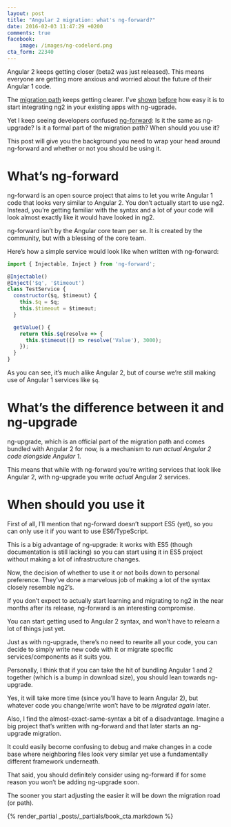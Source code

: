 ```yaml
---
layout: post
title: "Angular 2 migration: what's ng-forward?"
date: 2016-02-03 11:47:29 +0200
comments: true
facebook:
    image: /images/ng-codelord.png
cta_form: 22340
---
```


Angular 2 keeps getting closer (beta2 was just released).
This means everyone are getting more anxious and worried about the future of their Angular 1 code.

The [migration path](http://www.codelord.net/2015/09/10/angular-2-migration-path-what-we-know/) keeps getting clearer.
I’ve [shown](http://www.codelord.net/2016/01/07/adding-the-first-angular-2-service-to-your-angular-1-app/) [before](http://www.codelord.net/2016/01/14/adding-the-first-angular-2-component-to-your-angular-1-app/) how easy it is to start integrating ng2 in your existing apps with ng-ugprade.

Yet I keep seeing developers confused [ng-forward](https://github.com/ngUpgraders/ng-forward):
Is it the same as ng-upgrade?
Is it a formal part of the migration path?
When should you use it?

This post will give you the background you need to wrap your head around ng-forward and whether or not you should be using it.

# What’s ng-forward

ng-forward is an open source project that aims to let you write Angular 1 code that looks very similar to Angular 2.
You don’t actually start to use ng2.
Instead, you’re getting familiar with the syntax and a lot of your code will look almost exactly like it would have looked in ng2.

ng-forward isn’t by the Angular core team per se.
It is created by the community, but with a blessing of the core team.

Here’s how a simple service would look like when written with ng-forward:

```javascript
import { Injectable, Inject } from 'ng-forward';

@Injectable()
@Inject('$q', '$timeout')
class TestService {
  constructor($q, $timeout) {
    this.$q = $q;
    this.$timeout = $timeout;
  }

  getValue() {
    return this.$q(resolve => {
      this.$timeout(() => resolve('Value'), 3000);
    });
  }
}
```

As you can see, it’s much alike Angular 2, but of course we’re still making use of Angular 1 services like `$q`.

# What’s the difference between it and ng-upgrade

ng-upgrade, which is an official part of the migration path and comes bundled with Angular 2 for now, is a mechanism to *run actual Angular 2 code alongside Angular 1*.

This means that while with ng-forward you’re writing services that look like Angular 2, with ng-upgrade you write *actual* Angular 2 services.

# When should you use it

First of all, I’ll mention that ng-forward doesn’t support ES5 (yet), so you can only use it if you want to use ES6/TypeScript.

This is a big advantage of ng-upgrade: it works with ES5 (though documentation is still lacking) so you can start using it in ES5 project without making a lot of infrastructure changes.

Now, the decision of whether to use it or not boils down to personal preference.
They’ve done a marvelous job of making a lot of the syntax closely resemble ng2’s.

If you don’t expect to actually start learning and migrating to ng2 in the near months after its release, ng-forward is an interesting compromise.

You can start getting used to Angular 2 syntax, and won’t have to relearn a lot of things just yet.

Just as with ng-upgrade, there’s no need to rewrite all your code, you can decide to simply write new code with it or migrate specific services/components as it suits you.

Personally, I think that if you can take the hit of bundling Angular 1 and 2 together (which is a bump in download size), you should lean towards ng-upgrade.

Yes, it will take more time (since you’ll have to learn Angular 2), but whatever code you change/write won’t have to be *migrated again* later.

Also, I find the almost-exact-same-syntax a bit of a disadvantage.
Imagine a big project that’s written with ng-forward and that later starts an ng-upgrade migration.

It could easily become confusing to debug and make changes in a code base where neighboring files look very similar yet use a fundamentally different framework underneath.

That said, you should definitely consider using ng-forward if for some reason you won’t be adding ng-upgrade soon.

The sooner you start adjusting the easier it will be down the migration road (or path).

{% render_partial _posts/_partials/book_cta.markdown %}
